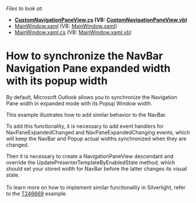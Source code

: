 <!-- default file list -->
*Files to look at*:

* **[CustomNavigationPaneView.cs](./CS/NavBarSample/CustomNavigationPaneView.cs) (VB: [CustomNavigationPaneView.vb](./VB/NavBarSample/CustomNavigationPaneView.vb))**
* [MainWindow.xaml](./CS/NavBarSample/MainWindow.xaml) (VB: [MainWindow.xaml](./VB/NavBarSample/MainWindow.xaml))
* [MainWindow.xaml.cs](./CS/NavBarSample/MainWindow.xaml.cs) (VB: [MainWindow.xaml.vb](./VB/NavBarSample/MainWindow.xaml.vb))
<!-- default file list end -->
# How to synchronize the NavBar Navigation Pane expanded width with its popup width


<p>By default, Microsoft Outlook allows you to synchronize the Navigation Pane width in expanded mode with its Popup Window width.</p>
<p>This example illustrates how to add similar behavior to the NavBar.</p>
<p>To add this functionality, it is necessary to add event handlers for NavPaneExpandedChanged and NavPaneExpandedChanging events, which will keep the NavBar and Popup actual widths synchronized when they are changed.</p>
<p>Then it is necessary to create a NavigationPaneView descendant and override the UpdatePresenterTemplateByEnabledState method, which should set your stored width for NavBar before the latter changes its visual state.<br /><br />To learn more on how to implement similar functionality in Silverlight, refer to the <a href="https://www.devexpress.com/Support/Center/p/T246669">T246669</a> example.</p>

<br/>


